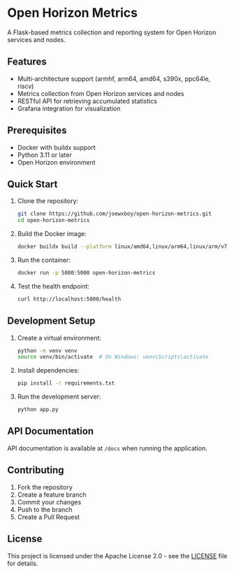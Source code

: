 # Open Horizon Metrics

A Flask-based metrics collection and reporting system for Open Horizon services and nodes.

## Features

- Multi-architecture support (armhf, arm64, amd64, s390x, ppc64le, riscv)
- Metrics collection from Open Horizon services and nodes
- RESTful API for retrieving accumulated statistics
- Grafana integration for visualization

## Prerequisites

- Docker with buildx support
- Python 3.11 or later
- Open Horizon environment

## Quick Start

1. Clone the repository:
   ```bash
   git clone https://github.com/joewxboy/open-horizon-metrics.git
   cd open-horizon-metrics
   ```

2. Build the Docker image:
   ```bash
   docker buildx build --platform linux/amd64,linux/arm64,linux/arm/v7,linux/s390x,linux/ppc64le,linux/riscv64 -t open-horizon-metrics .
   ```

3. Run the container:
   ```bash
   docker run -p 5000:5000 open-horizon-metrics
   ```

4. Test the health endpoint:
   ```bash
   curl http://localhost:5000/health
   ```

## Development Setup

1. Create a virtual environment:
   ```bash
   python -m venv venv
   source venv/bin/activate  # On Windows: venv\Scripts\activate
   ```

2. Install dependencies:
   ```bash
   pip install -r requirements.txt
   ```

3. Run the development server:
   ```bash
   python app.py
   ```

## API Documentation

API documentation is available at `/docs` when running the application.

## Contributing

1. Fork the repository
2. Create a feature branch
3. Commit your changes
4. Push to the branch
5. Create a Pull Request

## License

This project is licensed under the Apache License 2.0 - see the [LICENSE](LICENSE) file for details.